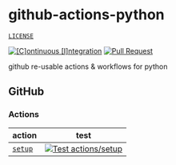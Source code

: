 # github-actions-python

[`LICENSE`](./LICENSE)

[![[C]ontinuous [I]ntegration](https://github.com/percebus/github-actions-python/actions/workflows/always.yml/badge.svg)](https://github.com/percebus/github-actions-python/actions/workflows/always.yml) [![Pull Request](https://github.com/percebus/github-actions-python/actions/workflows/pull_request.yml/badge.svg?event=pull_request)](https://github.com/percebus/github-actions-python/actions/workflows/pull_request.yml)

github re-usable actions &amp; workflows for python

## GitHub

### Actions

| action                              | test                                                                                                                                                                                                                        |
| ----------------------------------- | --------------------------------------------------------------------------------------------------------------------------------------------------------------------------------------------------------------------------- |
| [`setup`](./.github/actions/setup/) | [![Test actions/setup](https://github.com/percebus/github-actions-python/actions/workflows/test_actions__setup.yml/badge.svg)](https://github.com/percebus/github-actions-python/actions/workflows/test_actions__setup.yml) |
